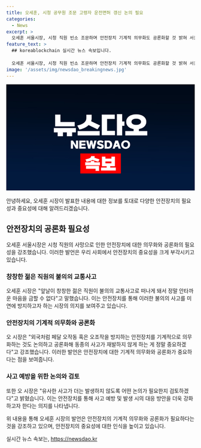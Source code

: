 ```yaml
---
title: 오세훈, 시청 공무원 조문 고령자 운전면허 갱신 논의 필요
categories:
  - News
excerpt: >
  오세훈 서울시장, 시청 직원 빈소 조문하며 안전장치 기계적 의무화도 공론화할 것 밝혀 서울시장 오세훈이 2일 서울시청 직원의 빈소를 찾아 조문하고, 안전장치 기계적 의무화와 공론화에 대해 언급했다. 역주행 사고의 희생자를 추모하며 사망자의 안전과 관련된 사회적 논의가 필요하다고 강조하며, 사고 예방을 위한 안전장치 의무화를 촉구했다.
feature_text: >
  ## koreablockchain 실시간 뉴스 속보입니다.

  오세훈 서울시장, 시청 직원 빈소 조문하며 안전장치 기계적 의무화도 공론화할 것 밝혀 서울시장 오세훈이 2일 서울시청 직원의 빈소를 찾아 조문하고, 안전장치 기계적 의무화와 공론화에 대해 언급했다. 역주행 사고의 희생자를 추모하며 사망자의 안전과 관련된 사회적 논의가 필요하다고 강조하며, 사고 예방을 위한 안전장치 의무화를 촉구했다.
image: '/assets/img/newsdao_breakingnews.jpg'
---
```


<p><img src="/assets/img/newsdao_breakingnews.jpg" alt="koreablockchain 속보" /></p>

<p>안녕하세요, 오세훈 시장이 발표한 내용에 대한 정보를 토대로 다양한 안전장치의 필요성과 중요성에 대해 알려드리겠습니다.</p>

<h2 data-ke-size="size26">안전장치의 공론화 필요성</h2>

<p data-ke-size="size16">오세훈 서울시장은 시청 직원의 사망으로 인한 안전장치에 대한 의무화와 공론화의 필요성을 강조했습니다. 이러한 발언은 우리 사회에서 안전장치의 중요성을 크게 부각시키고 있습니다.</p>

<h3>창창한 젊은 직원의 불의의 교통사고</h3>

<p data-ke-size="size16">오세훈 시장은 "앞날이 창창한 젊은 직원이 불의의 교통사고로 떠나게 돼서 정말 안타까운 마음을 금할 수 없다"고 말했습니다. 이는 안전장치를 통해 이러한 불의의 사고를 미연에 방지하고자 하는 시장의 의지를 보여주고 있습니다.</p>

<h3>안전장치의 기계적 의무화와 공론화</h3>

<p data-ke-size="size16">오 시장은 "외국처럼 페달 오작동 혹은 오조작을 방지하는 안전장치를 기계적으로 의무화하는 것도 논의하고 공론화해 동종의 사고가 재발하지 않게 하는 게 정말 중요하겠다"고 강조했습니다. 이러한 발언은 안전장치에 대한 기계적 의무화와 공론화가 중요하다는 점을 보여줍니다.</p>

<h3>사고 예방을 위한 논의와 검토</h3>

<p data-ke-size="size16">또한 오 시장은 "유사한 사고가 더는 발생하지 않도록 어떤 논의가 필요한지 검토하겠다"고 밝혔습니다. 이는 안전장치를 통해 사고 예방 및 발생 시의 대응 방안을 더욱 강화하고자 한다는 의지를 나타냅니다.</p>

<p>위 내용을 통해 오세훈 시장의 발언은 안전장치의 기계적 의무화와 공론화가 필요하다는 것을 강조하고 있으며, 안전장치의 중요성에 대한 인식을 높이고 있습니다.</p>
실시간 뉴스 속보는, <a href="https://newsdao.kr" rel="dofollow">https://newsdao.kr</a>


